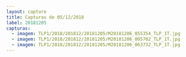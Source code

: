 ```yaml
---
layout: capture
title: Capturas de 05/12/2018
label: 20181205
capturas:
  - imagem: TLP1/2018/201812/20181205/M20181206_055354_TLP_1T.jpg
  - imagem: TLP1/2018/201812/20181205/M20181206_005702_TLP_1T.jpg
  - imagem: TLP1/2018/201812/20181205/M20181206_063732_TLP_1T.jpg
---
```

